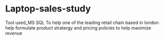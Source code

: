 # Laptop-sales-study
Tool used_MS SQL
  To help one of the leading retail chain based in london help formulate product stratergy and pricing policies to help maximize revenue
